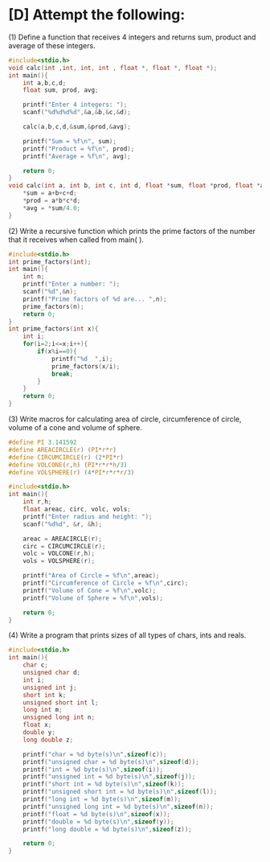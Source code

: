 # [D] Attempt the following:

(1) Define a function that receives 4 integers and returns sum, product and average of these integers.

````c
#include<stdio.h>
void calc(int ,int, int, int , float *, float *, float *);
int main(){
    int a,b,c,d;
    float sum, prod, avg;

    printf("Enter 4 integers: ");
    scanf("%d%d%d%d",&a,&b,&c,&d);

    calc(a,b,c,d,&sum,&prod,&avg);

    printf("Sum = %f\n", sum);
    printf("Product = %f\n", prod);
    printf("Average = %f\n", avg);

    return 0;
}
void calc(int a, int b, int c, int d, float *sum, float *prod, float *avg){
    *sum = a+b+c+d;
    *prod = a*b*c*d;
    *avg = *sum/4.0;
}
````



(2) Write a recursive function which prints the prime factors of the number that it receives when called from main( ).

````c
#include<stdio.h>
int prime_factors(int);
int main(){
    int n;
    printf("Enter a number: ");
    scanf("%d",&n);
    printf("Prime factors of %d are... ",n);
    prime_factors(n);
    return 0;
}
int prime_factors(int x){
    int i;
    for(i=2;i<=x;i++){
        if(x%i==0){
            printf("%d  ",i);
            prime_factors(x/i);
            break;
        }
    }
    return 0;
}
````



(3) Write macros for calculating area of circle, circumference of circle, volume of a cone and volume of sphere.

````c
#define PI 3.141592
#define AREACIRCLE(r) (PI*r*r)
#define CIRCUMCIRCLE(r) (2*PI*r)
#define VOLCONE(r,h) (PI*r*r*h/3)
#define VOLSPHERE(r) (4*PI*r*r*r/3)

#include<stdio.h>
int main(){
    int r,h;
    float areac, circ, volc, vols;
    printf("Enter radius and height: ");
    scanf("%d%d", &r, &h);

    areac = AREACIRCLE(r);
    circ = CIRCUMCIRCLE(r);
    volc = VOLCONE(r,h);
    vols = VOLSPHERE(r);

    printf("Area of Circle = %f\n",areac);
    printf("Circumference of Circle = %f\n",circ);
    printf("Volume of Cone = %f\n",volc);
    printf("Volume of Sphere = %f\n",vols);

    return 0;
}
````



(4) Write a program that prints sizes of all types of chars, ints and reals.

````c
#include<stdio.h>
int main(){
    char c;
    unsigned char d;
    int i;
    unsigned int j;
    short int k;
    unsigned short int l;
    long int m;
    unsigned long int n;
    float x;
    double y;
    long double z;

    printf("char = %d byte(s)\n",sizeof(c));
    printf("unsigned char = %d byte(s)\n",sizeof(d));
    printf("int = %d byte(s)\n",sizeof(i));
    printf("unsigned int = %d byte(s)\n",sizeof(j));
    printf("short int = %d byte(s)\n",sizeof(k));
    printf("unsigned short int = %d byte(s)\n",sizeof(l));
    printf("long int = %d byte(s)\n",sizeof(m));
    printf("unsigned long int = %d byte(s)\n",sizeof(n));
    printf("float = %d byte(s)\n",sizeof(x));
    printf("double = %d byte(s)\n",sizeof(y));
    printf("long double = %d byte(s)\n",sizeof(z));

    return 0;
}
````

